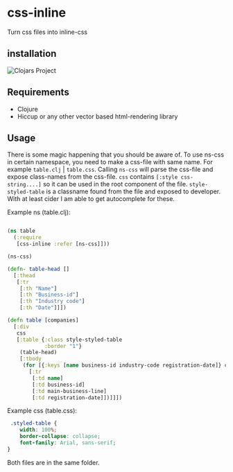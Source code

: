 # css-inline

Turn css files into inline-css

## installation

![Clojars Project](https://img.shields.io/clojars/v/org.clojars.ralii/css-inline.svg)

## Requirements
- Clojure
- Hiccup or any other vector based html-rendering library

## Usage

There is some magic happening that you should be aware of. To use ns-css in certain namespace, you need to make a css-file with same name. For example `table.clj` | `table.css`.
Calling `ns-css` will parse the css-file and expose class-names from the css-file. `css` contains `[:style css-string....]` so it can be used in the root component of the file.
`style-styled-table` is a classname found from the file and exposed to developer. With at least cider I am able to get autocomplete for these.

Example ns (table.clj):

``` clojure

(ns table
  (:require
   [css-inline :refer [ns-css]]))

(ns-css)

(defn- table-head []
  [:thead
   [:tr
    [:th "Name"]
    [:th "Business-id"]
    [:th "Industry code"]
    [:th "Date"]]])

(defn table [companies]
  [:div
   css
   [:table {:class style-styled-table
            :border "1"}
    (table-head)
    [:tbody
     (for [{:keys [name business-id industry-code registration-date]} companies]
       [:tr
        [:td name]
        [:td business-id]
        [:td main-business-line]
        [:td registration-date]])]]])
```

Example css (table.css):

``` css
 .styled-table {
    width: 100%;
    border-collapse: collapse;
    font-family: Arial, sans-serif;
}

```

Both files are in the same folder.
